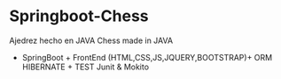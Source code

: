 # Springboot-Chess
Ajedrez hecho en JAVA
Chess made in JAVA 

- SpringBoot + FrontEnd (HTML,CSS,JS,JQUERY,BOOTSTRAP)+ ORM HIBERNATE  + TEST Junit & Mokito
